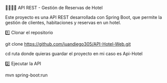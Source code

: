 👨‍💻👨‍💻 API REST - Gestión de Reservas de Hotel

Este proyecto es una API REST desarrollada con Spring Boot, que permite la gestión de clientes, habitaciones y reservas en un hotel.

1️⃣ Clonar el repositorio

git clone https://github.com/juandiego305/API-Hotel-Web.git

cd ruta donde quieras guardar el proyecto en mi caso es Api-Hotel

2️⃣ Ejecutar la API

mvn spring-boot:run

